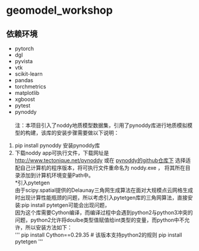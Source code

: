 # geomodel_workshop
## 依赖环境
* pytorch
* dgl
* pyvista
* vtk
* scikit-learn
* pandas
* torchmetrics
* matplotlib
* xgboost
* pytest
* pynoddy <br /><br />
注：本项目引入了noddy地质模型数据集，引用了pynoddy库进行地质模拟模型的构建，该库的安装步骤需要做以下说明：
1. pip install pynoddy  安装pynoddy库<br />
2. 下载noddy app可执行文件，下载网址是 http://www.tectonique.net/pynoddy 或在 [pynoddy的github仓库下](https://github.com/flohorovicic/pynoddy/tree/master/noddyapp)
     选择适配自己计算机的程序版本，将可执行文件重命名为 noddy.exe ， 将其所在目录添加到计算机环境变量Path中。 <br />
*引入pytetgen <br />
由于scipy.spatial提供的Delaunay三角网生成算法在面对大规模点云网格生成时出现计算性能瓶颈的问题，所以考虑引入pytetgen库的三角网算法，直接安装:pip install pytetgen可能会出现问题，<br />
因为这个库需要Cython编译，而编译过程中会遇到python2与python3冲突的问题，python2允许将doulbe类型值赋值给int类型的变量，而python中不允许，所以安装方法如下：<br />
'''
pip install Cython==0.29.35  # 该版本支持python2的规则
pip install pytetgen
'''
